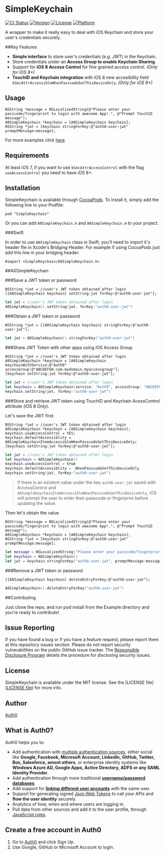 # SimpleKeychain

[![CI Status](http://img.shields.io/travis/auth0/SimpleKeychain.svg?style=flat)](https://travis-ci.org/auth0/SimpleKeychain)
[![Version](https://img.shields.io/cocoapods/v/SimpleKeychain.svg?style=flat)](http://cocoadocs.org/docsets/SimpleKeychain)
[![License](https://img.shields.io/cocoapods/l/SimpleKeychain.svg?style=flat)](http://cocoadocs.org/docsets/SimpleKeychain)
[![Platform](https://img.shields.io/cocoapods/p/SimpleKeychain.svg?style=flat)](http://cocoadocs.org/docsets/SimpleKeychain)

A wrapper to make it really easy to deal with iOS Keychain and store your user's credentials securely.

##Key Features

- **Simple interface** to store user's credentials (e.g. JWT) in the Keychain.
- Store credentials under an **Access Group to enable Keychain Sharing**.
- Support for **iOS 8 Access Control** for fine grained access control. _(Only for iOS 8+)_
- **TouchID and Keychain integration** with iOS 8 new accesibility field `kSecAttrAccessibleWhenPasscodeSetThisDeviceOnly`. _(Only for iOS 8+)_

## Usage

```objc
NSString *message = NSLocalizedString(@"Please enter your passcode/fingerprint to login with awesome App!.", @"Prompt TouchID message");
A0SimpleKeychain *keychain = [A0SimpleKeychain keychain];
NSString *jwt = [keychain stringForKey:@"auth0-user-jwt" promptMessage:message];
```

For more examples click [here](#a0simplekeychain)
## Requirements

At least iOS 7, if you want to use `kSecAttrAccessControl` with the flag `useAccessControl` you need to have iOS 8+.

## Installation

SimpleKeychain is available through [CocoaPods](http://cocoapods.org). To install
it, simply add the following line to your Podfile:

    pod "SimpleKeychain"

Or you can add `A0SimpleKeychain.h` and `A0SimpleKeychain.m` to your project.

###Swift

In order to use `A0SimpleKeychain` class in Swift, you'll need to import it's header file in Xcode's Bridging Header. For example if using CocoaPods just add this line in your bridging header:

```objc
#import <SimpleKeychain/A0SimpleKeychain.h>
```

##A0SimpleKeychain

###Save a JWT token or password

```objc
NSString *jwt = //user's JWT token obtained after login
[[A0SimpleKeychain keychain] setString:jwt forKey:@"auth0-user-jwt"];
```

```swift
let jwt = //user's JWT token obtained after login
A0SimpleKeychain().setString(jwt, forKey:"auth0-user-jwt")
```

###Obtain a JWT token or password

```objc
NSString *jwt = [[A0SimpleKeychain keychain] stringForKey:@"auth0-user-jwt"];
```

```swift
let jwt = A0SimpleKeychain().stringForKey("auth0-user-jwt")
```

###Share JWT Token with other apps using iOS Access Group

```objc
NSString *jwt = //user's JWT token obtained after login
A0SimpleKeychain *keychain = [A0SimpleKeychain keychainWithService:@"Auth0" accessGroup:@"ABCDEFGH.com.mydomain.myaccessgroup"];
[keychain setString:jwt forKey:@"auth0-user-jwt"];
```

```swift
let jwt = //user's JWT token obtained after login
let keychain = A0SimpleKeychain(service: "Auth0", accessGroup: "ABCDEFGH.com.mydomain.myaccessgroup")
keychain.setString(jwt, forKey:"auth0-user-jwt")
```

###Store and retrieve JWT token using TouchID and Keychain AcessControl attribute (iOS 8 Only).

Let's save the JWT first:
```objc
NSString *jwt = //user's JWT token obtained after login
A0SimpleKeychain *keychain = [A0SimpleKeychain keychain];
keychain.useAccessControl = YES;
keychain.defaultAccessiblity = A0SimpleKeychainItemAccessibleWhenPasscodeSetThisDeviceOnly;
[keychain setString:jwt forKey:@"auth0-user-jwt"];
```
```swift
let jwt = //user's JWT token obtained after login
let keychain = A0SimpleKeychain()
keychain.useAccessControl = true
keychain.defaultAccessiblity = .WhenPasscodeSetThisDeviceOnly
keychain.setString(jwt, forKey:"auth0-user-jwt")
```

>If there is an existent value under the key `auth0-user-jwt` saved with AccessControl and `A0SimpleKeychainItemAccessibleWhenPasscodeSetThisDeviceOnly`, iOS will prompt the user to enter their passcode or fingerprint before updating the value.

Then let's obtain the value
```objc
NSString *message = NSLocalizedString(@"Please enter your passcode/fingerprint to login with awesome App!.", @"Prompt TouchID message");
A0SimpleKeychain *keychain = [A0SimpleKeychain keychain];
NSString *jwt = [keychain stringForKey:@"auth0-user-jwt" promptMessage:message];
```
```swift
let message = NSLocalizedString("Please enter your passcode/fingerprint to login with awesome App!.", comment: "Prompt TouchID message")
let keychain = A0SimpleKeychain()
let jwt = keychain.stringForKey("auth0-user-jwt", promptMessage:message)
```

###Remove a JWT token or password
```objc
[[A0SimpleKeychain keychain] deleteEntryForKey:@"auth0-user-jwt"];
```

```swift
A0SimpleKeychain().deleteEntryForKey("auth0-user-jwt")
```

##Contributing

Just clone the repo, and run pod install from the Example directory and you're ready to contribute!.

## Issue Reporting

If you have found a bug or if you have a feature request, please report them at this repository issues section. Please do not report security vulnerabilities on the public GitHub issue tracker. The [Responsible Disclosure Program](https://auth0.com/whitehat) details the procedure for disclosing security issues.

## License

SimpleKeychain is available under the MIT license. See the [LICENSE file]([LICENSE file](https://github.com/auth0/SimpleKeychain/blob/master/LICENSE)) for more info.

## Author

[Auth0](https://auth0.com)

## What is Auth0?

Auth0 helps you to:

* Add authentication with [multiple authentication sources](https://docs.auth0.com/identityproviders), either social like **Google, Facebook, Microsoft Account, LinkedIn, GitHub, Twitter, Box, Salesforce, amont others**, or enterprise identity systems like **Windows Azure AD, Google Apps, Active Directory, ADFS or any SAML Identity Provider**.
* Add authentication through more traditional **[username/password databases](https://docs.auth0.com/mysql-connection-tutorial)**.
* Add support for **[linking different user accounts](https://docs.auth0.com/link-accounts)** with the same user.
* Support for generating signed [Json Web Tokens](https://docs.auth0.com/jwt) to call your APIs and **flow the user identity** securely.
* Analytics of how, when and where users are logging in.
* Pull data from other sources and add it to the user profile, through [JavaScript rules](https://docs.auth0.com/rules).

## Create a free account in Auth0

1. Go to [Auth0](https://auth0.com) and click Sign Up.
2. Use Google, GitHub or Microsoft Account to login.
